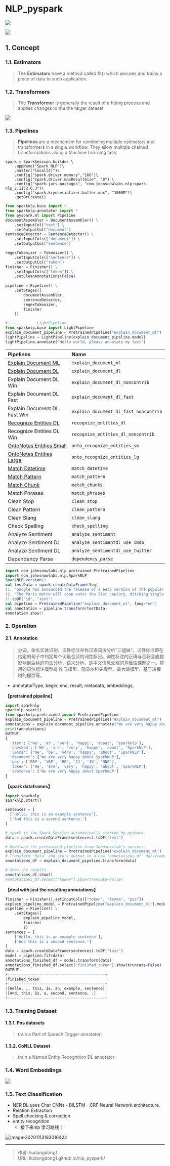 # NLP_pyspark


![](https://gitee.com/github-25970295/blogImage/raw/master/img/image-20201113143906394.png)

![](https://gitee.com/github-25970295/blogImage/raw/master/img/image-20201113144728692.png)

## 1. Concept

### 1.1. Estimators

> The **Estimators** have a method called fit() which secures and trains a piece of data to such application.

### 1.2. Transformers

> The **Transformer** is generally the result of a fitting process and applies changes to the the target dataset.

![](https://gitee.com/github-25970295/blogImage/raw/master/img/image-20201113183140301.png)

###  1.3. Pipelines

> **Pipelines** are a mechanism for combining multiple estimators and transformers in a single workflow. They allow multiple chained transformations along a Machine Learning task. 

```
spark = SparkSession.builder \
    .appName("Spark NLP")\
    .master("local[4]")\
    .config("spark.driver.memory","16G")\
    .config("spark.driver.maxResultSize", "0") \
    .config("spark.jars.packages", "com.johnsnowlabs.nlp:spark-nlp_2.11:2.6.3")\
    .config("spark.kryoserializer.buffer.max", "1000M")\
    .getOrCreate()
```

```python
from sparknlp.base import *
from sparknlp.annotator import *
from pyspark.ml import Pipeline
documentAssembler = DocumentAssembler() \
    .setInputCol("text") \
    .setOutputCol("document")
sentenceDetector = SentenceDetector() \
    .setInputCols(["document"]) \
    .setOutputCol("Sentence")

regexTokenizer = Tokenizer() \
    .setInputCols(["sentence"]) \
    .setOutputCol("token")
finisher = Finisher() \
    .setInputCols(["token"]) \
    .setCleanAnnotations(False)
    
pipeline = Pipeline() \
    .setStages([
        documentAssembler,
        sentenceDetector,
        regexTokenizer,
        finisher
    ])
```

```python
#-----        LightPipeline
from sparknlp.base import LightPipeline
explain_document_pipeline = PretrainedPipeline("explain_document_ml")
lightPipeline = LightPipeline(explain_document_pipeline.model)
lightPipeline.annotate("Hello world, please annotate my text")
```

| Pipelines                                                    | Name                                  |
| :----------------------------------------------------------- | :------------------------------------ |
| [Explain Document ML](https://nlp.johnsnowlabs.com/docs/en/pipelines#explain_document_ml) | `explain_document_ml`                 |
| [Explain Document DL](https://nlp.johnsnowlabs.com/docs/en/pipelines#explain_document_dl) | `explain_document_dl`                 |
| Explain Document DL Win                                      | `explain_document_dl_noncontrib`      |
| Explain Document DL Fast                                     | `explain_document_dl_fast`            |
| Explain Document DL Fast Win                                 | `explain_document_dl_fast_noncontrib` |
| [Recognize Entities DL](https://nlp.johnsnowlabs.com/docs/en/pipelines#recognize_entities_dl) | `recognize_entities_dl`               |
| Recognize Entities DL Win                                    | `recognize_entities_dl_noncontrib`    |
| [OntoNotes Entities Small](https://nlp.johnsnowlabs.com/docs/en/pipelines#onto_recognize_entities_sm) | `onto_recognize_entities_sm`          |
| [OntoNotes Entities Large](https://nlp.johnsnowlabs.com/docs/en/pipelines#onto_recognize_entities_lg) | `onto_recognize_entities_lg`          |
| [Match Datetime](https://nlp.johnsnowlabs.com/docs/en/pipelines#match_datetime) | `match_datetime`                      |
| [Match Pattern](https://nlp.johnsnowlabs.com/docs/en/pipelines#match_pattern) | `match_pattern`                       |
| [Match Chunk](https://nlp.johnsnowlabs.com/docs/en/pipelines#match_chunks) | `match_chunks`                        |
| Match Phrases                                                | `match_phrases`                       |
| Clean Stop                                                   | `clean_stop`                          |
| Clean Pattern                                                | `clean_pattern`                       |
| Clean Slang                                                  | `clean_slang`                         |
| Check Spelling                                               | `check_spelling`                      |
| Analyze Sentiment                                            | `analyze_sentiment`                   |
| Analyze Sentiment DL                                         | `analyze_sentimentdl_use_imdb`        |
| Analyze Sentiment DL                                         | `analyze_sentimentdl_use_twitter`     |
| Dependency Parse                                             | `dependency_parse`                    |

```scala
import com.johnsnowlabs.nlp.pretrained.PretrainedPipeline
import com.johnsnowlabs.nlp.SparkNLP
SparkNLP.version()
val testData = spark.createDataFrame(Seq(
(1, "Google has announced the release of a beta version of the popular TensorFlow machine learning library"),
(2, "The Paris metro will soon enter the 21st century, ditching single-use paper tickets for rechargeable electronic cards.")
)).toDF("id", "text")
val pipeline = PretrainedPipeline("explain_document_ml", lang="en")
val annotation = pipeline.transform(testData)
annotation.show()
```

### 2. Operation

#### 2.1. Annotation

> 分词，命名实体识别，词性标注并称汉语词法分析“三姐妹”。词性标注即在给定的句子中判定每个词最合适的词性标记。词性标注的正确与否将会直接影响到后续的句法分析、语义分析，是中文信息处理的基础性课题之一。常用的词性标注模型有 N 元模型、隐马尔科夫模型、最大熵模型、基于决策树的模型等。

- annotatorType, begin, end, result, metadata, embeddings;

**【pretrained pipeline】**

```python
import sparknlp
sparknlp.start()
from sparknlp.pretrained import PretrainedPipeline
explain_document_pipeline = PretrainedPipeline("explain_document_ml")
annotations = explain_document_pipeline.annotate("We are very happy about SparkNLP")
print(annotations)
OUTPUT:
{
  'stem': ['we', 'ar', 'veri', 'happi', 'about', 'sparknlp'],
  'checked': ['We', 'are', 'very', 'happy', 'about', 'SparkNLP'],
  'lemma': ['We', 'be', 'very', 'happy', 'about', 'SparkNLP'],
  'document': ['We are very happy about SparkNLP'],
  'pos': ['PRP', 'VBP', 'RB', 'JJ', 'IN', 'NNP'],
  'token': ['We', 'are', 'very', 'happy', 'about', 'SparkNLP'],
  'sentence': ['We are very happy about SparkNLP']
}
```

**【spark dataframes】**

```python
import sparknlp
sparknlp.start()

sentences = [
  ['Hello, this is an example sentence'],
  ['And this is a second sentence.']
]

# spark is the Spark Session automatically started by pyspark.
data = spark.createDataFrame(sentences).toDF("text")

# Download the pretrained pipeline from Johnsnowlab's servers
explain_document_pipeline = PretrainedPipeline("explain_document_ml")
# Transform 'data' and store output in a new 'annotations_df' dataframe
annotations_df = explain_document_pipeline.transform(data)

# Show the results
annotations_df.show()
#annotations_df.select("token").show(truncate=False)
```

**【deal with just the resulting annotations】**

```python
finisher = Finisher().setInputCols(["token", "lemma", "pos"])
explain_pipeline_model = PretrainedPipeline("explain_document_ml").model
pipeline = Pipeline() \
    .setStages([
        explain_pipeline_model,
        finisher
        ])
sentences = [
    ['Hello, this is an example sentence'],
    ['And this is a second sentence.']
]
data = spark.createDataFrame(sentences).toDF("text")
model = pipeline.fit(data)
annotations_finished_df = model.transform(data)
annotations_finished_df.select('finished_token').show(truncate=False)
OUTPUT:
+-------------------------------------------+
|finished_token                             |
+-------------------------------------------+
|[Hello, ,, this, is, an, example, sentence]|
|[And, this, is, a, second, sentence, .]    |
+-------------------------------------------+
```

### 1.3. Training Dataset

#### 1.3.1. Pos datasets

> train a Part of Speech Tagger annotator;

#### 1.3.2. CoNLL Dataset

>  train a Named Entity Recognition DL annotator;

### 1.4. Word Embeddings

![](https://gitee.com/github-25970295/blogImage/raw/master/img/image-20201113193405004.png)

### 1.5. Text Classification

- NER DL uses Char CNNs - BiLSTM - CRF Neural Network architecture.
- Relation Extraction
- Spell checking & correction
- entity recognition
  - 接下来nlp 学习路线：

![image-20201113183016424](C:/Users/dell/AppData/Roaming/Typora/typora-user-images/image-20201113183016424.png)

---

> 作者: liudongdong1  
> URL: liudongdong1.github.io/nlp_pyspark/  

